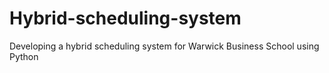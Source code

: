 # Hybrid-scheduling-system
Developing a hybrid scheduling system for Warwick Business School using Python
